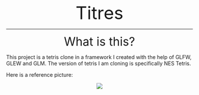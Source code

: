 <div style = "text-align:center"><font size="8">Titres</font></div>

---

<div style = "text-align:center"><font size="6">What is this?</font></div>

This project is a tetris clone in a framework I created with the help of GLFW, GLEW and GLM. The version of tetris I am cloning is specifically NES Tetris.

Here is a reference picture:

<div style = "text-align:center"><img src="https://i.ytimg.com/vi/-FAzHyXZPm0/hqdefault.jpg"/></div>